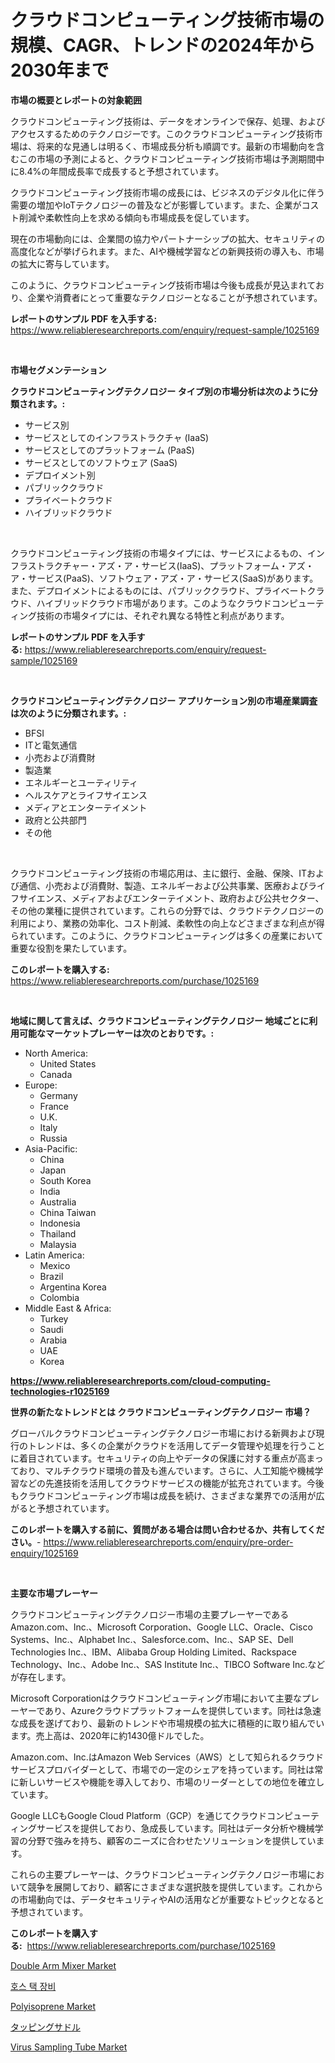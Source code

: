 <p><h1>クラウドコンピューティング技術市場の規模、CAGR、トレンドの2024年から2030年まで</h1></p><p><strong>市場の概要とレポートの対象範囲</strong></p>
<p><p>クラウドコンピューティング技術は、データをオンラインで保存、処理、およびアクセスするためのテクノロジーです。このクラウドコンピューティング技術市場は、将来的な見通しは明るく、市場成長分析も順調です。最新の市場動向を含むこの市場の予測によると、クラウドコンピューティング技術市場は予測期間中に8.4%の年間成長率で成長すると予想されています。</p><p>クラウドコンピューティング技術市場の成長には、ビジネスのデジタル化に伴う需要の増加やIoTテクノロジーの普及などが影響しています。また、企業がコスト削減や柔軟性向上を求める傾向も市場成長を促しています。</p><p>現在の市場動向には、企業間の協力やパートナーシップの拡大、セキュリティの高度化などが挙げられます。また、AIや機械学習などの新興技術の導入も、市場の拡大に寄与しています。</p><p>このように、クラウドコンピューティング技術市場は今後も成長が見込まれており、企業や消費者にとって重要なテクノロジーとなることが予想されています。</p></p>
<p><strong>レポートのサンプル PDF を入手する:</strong> <a href="https://www.reliableresearchreports.com/enquiry/request-sample/1025169">https://www.reliableresearchreports.com/enquiry/request-sample/1025169</a></p>
<p>&nbsp;</p>
<p><strong>市場セグメンテーション</strong></p>
<p><strong>クラウドコンピューティングテクノロジー タイプ別の市場分析は次のように分類されます。:</strong></p>
<p><ul><li>サービス別</li><li>サービスとしてのインフラストラクチャ (IaaS)</li><li>サービスとしてのプラットフォーム (PaaS)</li><li>サービスとしてのソフトウェア (SaaS)</li><li>デプロイメント別</li><li>パブリッククラウド</li><li>プライベートクラウド</li><li>ハイブリッドクラウド</li></ul></p>
<p>&nbsp;</p>
<p><p>クラウドコンピューティング技術の市場タイプには、サービスによるもの、インフラストラクチャー・アズ・ア・サービス(IaaS)、プラットフォーム・アズ・ア・サービス(PaaS)、ソフトウェア・アズ・ア・サービス(SaaS)があります。また、デプロイメントによるものには、パブリッククラウド、プライベートクラウド、ハイブリッドクラウド市場があります。このようなクラウドコンピューティング技術の市場タイプには、それぞれ異なる特性と利点があります。</p></p>
<p><strong>レポートのサンプル PDF を入手する:</strong>&nbsp;<a href="https://www.reliableresearchreports.com/enquiry/request-sample/1025169">https://www.reliableresearchreports.com/enquiry/request-sample/1025169</a></p>
<p>&nbsp;</p>
<p><strong> クラウドコンピューティングテクノロジー アプリケーション別の市場産業調査は次のように分類されます。:</strong></p>
<p><ul><li>BFSI</li><li>ITと電気通信</li><li>小売および消費財</li><li>製造業</li><li>エネルギーとユーティリティ</li><li>ヘルスケアとライフサイエンス</li><li>メディアとエンターテイメント</li><li>政府と公共部門</li><li>その他</li></ul></p>
<p>&nbsp;</p>
<p><p>クラウドコンピューティング技術の市場応用は、主に銀行、金融、保険、ITおよび通信、小売および消費財、製造、エネルギーおよび公共事業、医療およびライフサイエンス、メディアおよびエンターテイメント、政府および公共セクター、その他の業種に提供されています。これらの分野では、クラウドテクノロジーの利用により、業務の効率化、コスト削減、柔軟性の向上などさまざまな利点が得られています。このように、クラウドコンピューティングは多くの産業において重要な役割を果たしています。</p></p>
<p><strong>このレポートを購入する:</strong>&nbsp; <a href="https://www.reliableresearchreports.com/purchase/1025169">https://www.reliableresearchreports.com/purchase/1025169</a></p>
<p>&nbsp;</p>
<p><strong>地域に関して言えば、クラウドコンピューティングテクノロジー 地域ごとに利用可能なマーケットプレーヤーは次のとおりです。:</strong></p>
<p><ul>
    <li>
        North America:
        <ul>
            <li>United States</li>
            <li>Canada</li>
        </ul>
    </li>
    <li>
        Europe:
        <ul>
            <li>Germany</li>
            <li>France</li>
            <li>U.K.</li>
            <li>Italy</li>
            <li>Russia</li>
        </ul>
    </li>
    <li>
        Asia-Pacific:
        <ul>
            <li>China</li>
            <li>Japan</li>
            <li>South Korea</li>
            <li>India</li>
            <li>Australia</li>
            <li>China Taiwan</li>
            <li>Indonesia</li>
            <li>Thailand</li>
            <li>Malaysia</li>
        </ul>
    </li>
    <li>
        Latin America:
        <ul>
            <li>Mexico</li>
            <li>Brazil</li>
            <li>Argentina Korea</li>
            <li>Colombia</li>
        </ul>
    </li>
    <li>
        Middle East & Africa:
        <ul>
            <li>Turkey</li>
            <li>Saudi</li>
            <li>Arabia</li>
            <li>UAE</li>
            <li>Korea</li>
        </ul>
    </li>
    </ul></p>
<p><strong><a href="https://www.reliableresearchreports.com/cloud-computing-technologies-r1025169">https://www.reliableresearchreports.com/cloud-computing-technologies-r1025169</a></strong>&nbsp;</p>
<p><strong>世界の新たなトレンドとは クラウドコンピューティングテクノロジー 市場？</strong></p>
<p><p>グローバルクラウドコンピューティングテクノロジー市場における新興および現行のトレンドは、多くの企業がクラウドを活用してデータ管理や処理を行うことに着目されています。セキュリティの向上やデータの保護に対する重点が高まっており、マルチクラウド環境の普及も進んでいます。さらに、人工知能や機械学習などの先進技術を活用してクラウドサービスの機能が拡充されています。今後もクラウドコンピューティング市場は成長を続け、さまざまな業界での活用が広がると予想されています。</p></p>
<p><strong>このレポートを購入する前に、質問がある場合は問い合わせるか、共有してください。</strong>- <a href="https://www.reliableresearchreports.com/enquiry/pre-order-enquiry/1025169">https://www.reliableresearchreports.com/enquiry/pre-order-enquiry/1025169</a></p>
<p>&nbsp;</p>
<p><strong>主要な市場プレーヤー</strong></p>
<p><p>クラウドコンピューティングテクノロジー市場の主要プレーヤーであるAmazon.com、Inc.、Microsoft Corporation、Google LLC、Oracle、Cisco Systems、Inc.、Alphabet Inc.、Salesforce.com、Inc.、SAP SE、Dell Technologies Inc.、IBM、Alibaba Group Holding Limited、Rackspace Technology、Inc.、Adobe Inc.、SAS Institute Inc.、TIBCO Software Inc.などが存在します。</p><p>Microsoft Corporationはクラウドコンピューティング市場において主要なプレーヤーであり、Azureクラウドプラットフォームを提供しています。同社は急速な成長を遂げており、最新のトレンドや市場規模の拡大に積極的に取り組んでいます。売上高は、2020年に約1430億ドルでした。</p><p>Amazon.com、Inc.はAmazon Web Services（AWS）として知られるクラウドサービスプロバイダーとして、市場での一定のシェアを持っています。同社は常に新しいサービスや機能を導入しており、市場のリーダーとしての地位を確立しています。</p><p>Google LLCもGoogle Cloud Platform（GCP）を通じてクラウドコンピューティングサービスを提供しており、急成長しています。同社はデータ分析や機械学習の分野で強みを持ち、顧客のニーズに合わせたソリューションを提供しています。</p><p>これらの主要プレーヤーは、クラウドコンピューティングテクノロジー市場において競争を展開しており、顧客にさまざまな選択肢を提供しています。これからの市場動向では、データセキュリティやAIの活用などが重要なトピックとなると予想されています。</p></p>
<p><strong>このレポートを購入する:</strong>&nbsp;&nbsp;<a href="https://www.reliableresearchreports.com/purchase/1025169">https://www.reliableresearchreports.com/purchase/1025169</a></p>
<p><p><a href="https://view.publitas.com/reportprime-1/double-arm-mixer-market-size-cagr-trends-2024-2030/">Double Arm Mixer Market</a></p><p><a href="https://github.com/vs019sa3m8x/Market-Research-Report-List-1/blob/main/697052821683.md">호스 택 장비</a></p><p><a href="https://issuu.com/reportprime-2/docs/polyisoprene-market-size-2030.pptx">Polyisoprene Market</a></p><p><a href="https://medium.com/@estasprer20231/%E3%82%BF%E3%83%83%E3%83%94%E3%83%B3%E3%82%B0%E3%82%B5%E3%83%89%E3%83%AB%E5%B8%82%E5%A0%B4-%E7%AB%B6%E4%BA%89%E5%88%86%E6%9E%90-%E5%B8%82%E5%A0%B4%E3%83%88%E3%83%AC%E3%83%B3%E3%83%89-2031%E5%B9%B4%E3%81%BE%E3%81%A7%E3%81%AE%E4%BA%88%E6%B8%AC-64a95cd71397">タッピングサドル</a></p><p><a href="https://github.com/mauripalmi/Market-Research-Report-List-2/blob/main/virus-sampling-tube-market.md">Virus Sampling Tube Market</a></p></p>